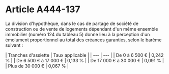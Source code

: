 # Article A444-137

La division d'hypothèque, dans le cas de partage de société de construction ou de vente de logements dépendant d'un même ensemble immobilier (numéro 124 du tableau 5) donne lieu à la perception d'un émolument proportionnel au total des créances garanties, selon le barème suivant :

| Tranches d'assiette |
Taux applicable |
| --- | --- |
|
De 0 à 6 500 € |
0,242 % |
|
De 6 500 € à 17 000 € |
0,133 % |
|
De 17 000 € à 30 000 € |
0,091 % |
|
Plus de 30 000 € |
0,067 % |
